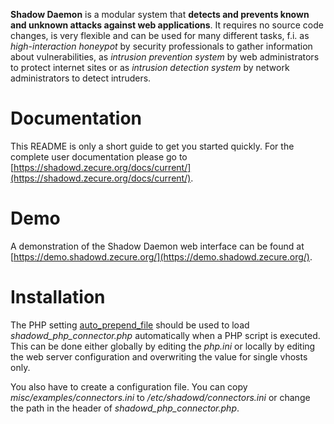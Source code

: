 **Shadow Daemon** is a modular system that **detects and prevents known and unknown attacks against web applications**. It requires no source code changes, is very flexible and can be used for many different tasks, f.i. as *high-interaction honeypot* by security professionals to gather information about vulnerabilities, as *intrusion prevention system* by web administrators to protect internet sites or as *intrusion detection system* by network administrators to detect intruders.

# Documentation
This README is only a short guide to get you started quickly. For the complete user documentation please go to [https://shadowd.zecure.org/docs/current/](https://shadowd.zecure.org/docs/current/).

# Demo
A demonstration of the Shadow Daemon web interface can be found at [https://demo.shadowd.zecure.org/](https://demo.shadowd.zecure.org/).

# Installation
The PHP setting [auto_prepend_file](http://de1.php.net/manual/en/ini.core.php#ini.auto-prepend-file) should be used to load *shadowd_php_connector.php* automatically when a PHP script is executed. This can be done either globally by editing the *php.ini* or locally by editing the web server configuration and overwriting the value for single vhosts only.

You also have to create a configuration file. You can copy *misc/examples/connectors.ini* to */etc/shadowd/connectors.ini* or change the path in the header of *shadowd_php_connector.php*.
